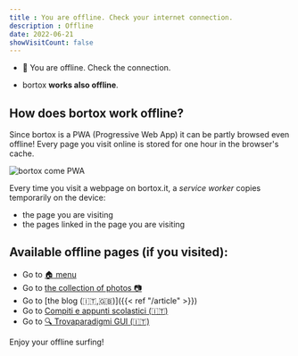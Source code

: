 ```yaml
---
title : You are offline. Check your internet connection.
description : Offline
date: 2022-06-21
showVisitCount: false
---
```


* :mobile_phone_off: You are offline. Check the connection.

* bortox **works also offline**. 

## How does bortox work offline?

Since bortox is a PWA (Progressive Web App) it can be partly browsed even offline! Every page you visit online is stored for one hour in the browser's cache.

![bortox come PWA](/pwa.png)

Every time you visit a webpage on bortox.it, a _service worker_ copies temporarily on the device:

* the page you are visiting
* the pages linked in the page you are visiting

## Available offline pages (if you visited):

* Go to [:house: menu](https://bortox.it/)
* Go to <a target="_blank" href="https://bortox.eu/"> the collection of photos 📷</a>
* Go to [the blog (:it:,:uk:)]({{< ref "/article" >}})
* Go to <a target="_blank" href="https://bortox.it/Compiti-scolastici/">Compiti e appunti scolastici (🇮🇹)</a>
* Go to <a target="_blank" href="https://bortox.it/trovaparadigmi/">🔍 Trovaparadigmi GUI (🇮🇹)</a>

Enjoy your offline surfing!